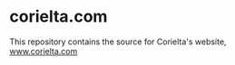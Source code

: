 corielta.com
============

This repository contains the source for Corielta's website, www.corielta.com
